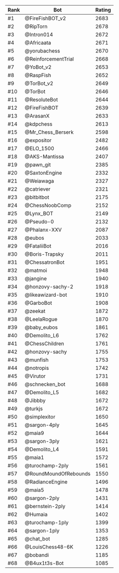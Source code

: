 Rank|Bot|Rating
---|---|---
#1|@FireFishBOT_v2|2683
#2|@RipTorn|2678
#3|@Intron014|2672
#4|@Africaata|2671
#5|@yorubachess|2670
#6|@ReinforcementTrial|2668
#7|@YoBot_v2|2653
#8|@RaspFish|2652
#9|@TorBot_v2|2649
#10|@TorBot|2646
#11|@ResoluteBot|2644
#12|@FireFishBOT|2639
#13|@ArasanX|2633
#14|@kdpchess|2613
#15|@Mr_Chess_Berserk|2598
#16|@expositor|2482
#17|@ELO_1500|2466
#18|@AKS-Mantissa|2407
#19|@pawn_git|2385
#20|@SaxtonEngine|2332
#21|@Weiawaga|2327
#22|@catriever|2321
#23|@bitbitbot|2175
#24|@ChessNoobComp|2152
#25|@Lynx_BOT|2149
#26|@Pseudo-0|2132
#27|@Phalanx-XXV|2087
#28|@eubos|2033
#29|@FataliiBot|2016
#30|@Boris-Trapsky|2011
#31|@ChessatronBot|1951
#32|@matmoi|1948
#33|@jangine|1940
#34|@honzovy-sachy-2|1918
#35|@likeawizard-bot|1910
#36|@GarboBot|1908
#37|@zeekat|1872
#38|@LeelaRogue|1870
#39|@baby_eubos|1861
#40|@Demolito_L6|1762
#41|@ChessChildren|1761
#42|@honzovy-sachy|1755
#43|@munfish|1753
#44|@notropis|1742
#45|@Virutor|1731
#46|@schnecken_bot|1688
#47|@Demolito_L5|1682
#48|@Jibbby|1672
#49|@turkjs|1672
#50|@simplexitor|1650
#51|@sargon-4ply|1645
#52|@maia9|1644
#53|@sargon-3ply|1621
#54|@Demolito_L4|1591
#55|@maia1|1572
#56|@turochamp-2ply|1561
#57|@RoundMoundOfRebounds|1550
#58|@RadianceEngine|1496
#59|@maia5|1478
#60|@sargon-2ply|1431
#61|@bernstein-2ply|1414
#62|@Humaia|1402
#63|@turochamp-1ply|1399
#64|@sargon-1ply|1353
#65|@chat_bot|1285
#66|@LouisChess48-6K|1226
#67|@bobandi|1185
#68|@B4ux1t3s-Bot|1085

